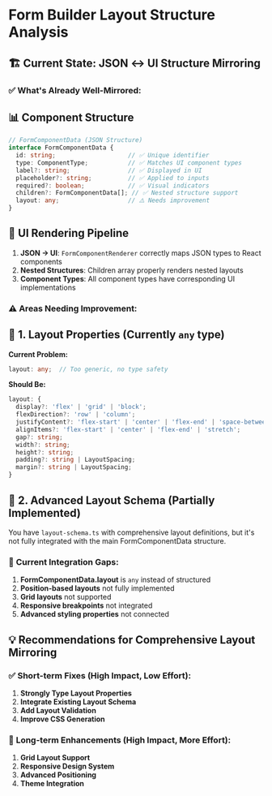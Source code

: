 # Form Builder Layout Structure Analysis

## 🏗️ Current State: JSON ↔ UI Structure Mirroring

### ✅ **What's Already Well-Mirrored:**

## 📊 **Component Structure**
```typescript
// FormComponentData (JSON Structure)
interface FormComponentData {
  id: string;                    // ✅ Unique identifier
  type: ComponentType;           // ✅ Matches UI component types
  label?: string;                // ✅ Displayed in UI
  placeholder?: string;          // ✅ Applied to inputs
  required?: boolean;            // ✅ Visual indicators
  children?: FormComponentData[]; // ✅ Nested structure support
  layout: any;                   // ⚠️ Needs improvement
}
```

## 🎨 **UI Rendering Pipeline**
1. **JSON → UI**: `FormComponentRenderer` correctly maps JSON types to React components
2. **Nested Structures**: Children array properly renders nested layouts
3. **Component Types**: All component types have corresponding UI implementations

### ⚠️ **Areas Needing Improvement:**

## 🔧 **1. Layout Properties (Currently `any` type)**

**Current Problem:**
```typescript
layout: any;  // Too generic, no type safety
```

**Should Be:**
```typescript
layout: {
  display?: 'flex' | 'grid' | 'block';
  flexDirection?: 'row' | 'column';
  justifyContent?: 'flex-start' | 'center' | 'flex-end' | 'space-between';
  alignItems?: 'flex-start' | 'center' | 'flex-end' | 'stretch';
  gap?: string;
  width?: string;
  height?: string;
  padding?: string | LayoutSpacing;
  margin?: string | LayoutSpacing;
}
```

## 📏 **2. Advanced Layout Schema (Partially Implemented)**

You have `layout-schema.ts` with comprehensive layout definitions, but it's not fully integrated with the main FormComponentData structure.

### 🔄 **Current Integration Gaps:**

1. **FormComponentData.layout** is `any` instead of structured
2. **Position-based layouts** not fully implemented
3. **Grid layouts** not supported
4. **Responsive breakpoints** not integrated
5. **Advanced styling properties** not connected

## 💡 **Recommendations for Comprehensive Layout Mirroring**

### ✅ **Short-term Fixes (High Impact, Low Effort):**

1. **Strongly Type Layout Properties**
2. **Integrate Existing Layout Schema**
3. **Add Layout Validation**
4. **Improve CSS Generation**

### 🚀 **Long-term Enhancements (High Impact, More Effort):**

1. **Grid Layout Support**
2. **Responsive Design System**
3. **Advanced Positioning**
4. **Theme Integration**